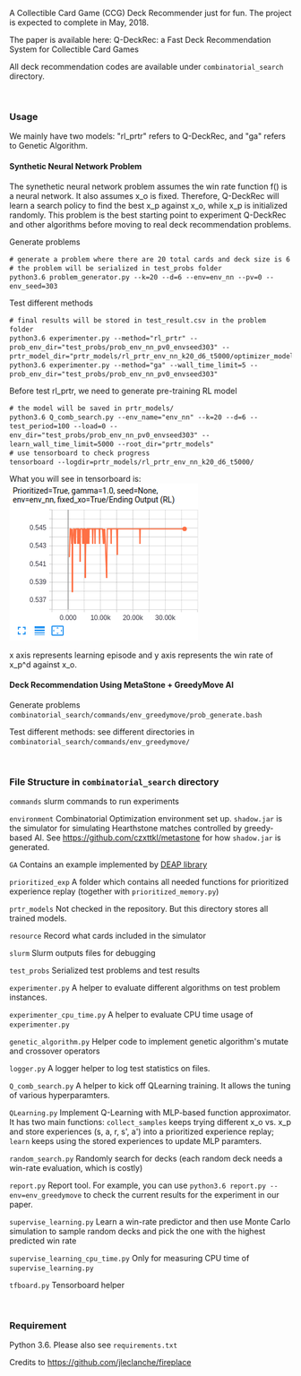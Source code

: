 A Collectible Card Game (CCG) Deck Recommender just for fun. The project is expected to complete in May, 2018.

The paper is available here: Q-DeckRec: a Fast Deck Recommendation System for Collectible Card Games

All deck recommendation codes are available under `combinatorial_search` directory.

<br>

### Usage

We mainly have two models: "rl_prtr" refers to Q-DeckRec, and "ga" refers to Genetic Algorithm.

#### Synthetic Neural Network Problem

The synethetic neural network problem assumes the win rate function f() is a neural network. It also assumes x_o is fixed. Therefore, Q-DeckRec will learn a search policy to find the best x_p against x_o, while x_p is initialized randomly. This problem is the best starting point to experiment Q-DeckRec and other algorithms before moving to real deck recommendation problems.

Generate problems
```
# generate a problem where there are 20 total cards and deck size is 6
# the problem will be serialized in test_probs folder
python3.6 problem_generator.py --k=20 --d=6 --env=env_nn --pv=0 --env_seed=303
```

Test different methods
```
# final results will be stored in test_result.csv in the problem folder
python3.6 experimenter.py --method="rl_prtr" --prob_env_dir="test_probs/prob_env_nn_pv0_envseed303" --prtr_model_dir="prtr_models/rl_prtr_env_nn_k20_d6_t5000/optimizer_model_fixedxoFalse/qlearning"
python3.6 experimenter.py --method="ga" --wall_time_limit=5 --prob_env_dir="test_probs/prob_env_nn_pv0_envseed303"
```

Before test rl_prtr, we need to generate pre-training RL model
```
# the model will be saved in prtr_models/
python3.6 Q_comb_search.py --env_name="env_nn" --k=20 --d=6 --test_period=100 --load=0 --env_dir="test_probs/prob_env_nn_pv0_envseed303" --learn_wall_time_limit=5000 --root_dir="prtr_models"
# use tensorboard to check progress
tensorboard --logdir=prtr_models/rl_prtr_env_nn_k20_d6_t5000/
```
What you will see in tensorboard is:
![Image of Tensorflow](combinatorial_search/resource/tf_res.png)

x axis represents learning episode and y axis represents the win rate of x_p^d against x_o.

#### Deck Recommendation Using MetaStone + GreedyMove AI
Generate problems
`combinatorial_search/commands/env_greedymove/prob_generate.bash`

Test different methods: see different directories in `combinatorial_search/commands/env_greedymove/`

<br>

### File Structure in `combinatorial_search` directory

`commands`
slurm commands to run experiments

`environment`
Combinatorial Optimization environment set up. `shadow.jar` is the simulator for simulating Hearthstone matches controlled by greedy-based AI.
See https://github.com/czxttkl/metastone for how `shadow.jar` is generated.

`GA`
Contains an example implemented by [DEAP library](https://github.com/DEAP/deap)

`prioritized_exp`
A folder which contains all needed functions for prioritized experience replay (together with `prioritized_memory.py`)

`prtr_models`
Not checked in the repository. But this directory stores all trained models.

`resource`
Record what cards included in the simulator

`slurm`
Slurm outputs files for debugging

`test_probs`
Serialized test problems and test results

`experimenter.py`
A helper to evaluate different algorithms on test problem instances.

`experimenter_cpu_time.py`
A helper to evaluate CPU time usage of `experimenter.py`

`genetic_algorithm.py`
Helper code to implement genetic algorithm's mutate and crossover operators

`logger.py`
A logger helper to log test statistics on files.

`Q_comb_search.py`
A helper to kick off QLearning training. It allows the tuning of various hyperparamters.

`QLearning.py`
Implement Q-Learning with MLP-based function approximator. It has two main functions: `collect_samples` keeps trying different x_o vs. x_p and store experiences (s, a, r, s', a') into a prioritized experience replay; `learn` keeps using the stored experiences to update MLP paramters.

`random_search.py`
Randomly search for decks (each random deck needs a win-rate evaluation, which is costly)

`report.py`
Report tool. For example, you can use `python3.6 report.py --env=env_greedymove` to check the current results for the experiment in our paper.

`supervise_learning.py`
Learn a win-rate predictor and then use Monte Carlo simulation to sample random decks and pick the one with the highest predicted win rate

`supervise_learning_cpu_time.py`
Only for measuring CPU time of `supervise_learning.py`

`tfboard.py`
Tensorboard helper



<br>

### Requirement

Python 3.6. Please also see `requirements.txt`


Credits to https://github.com/jleclanche/fireplace
